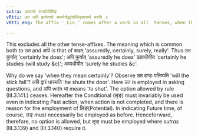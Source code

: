 ```yaml
---
sutra: उताप्योः समर्थयोर्लिङ्
vRtti: उत अपि इत्येतयोः समर्थयोर्द्धातोर्लिङ्प्रत्ययो भवति ॥
vRtti_eng: The affix '_Lin_' comes after a verb in all  tenses, when the words '_uta_' and '_api_', both having the same meaning, are in composition.

---
```

This excludes all the other tense-affixes. The meaning which is common both to उत and अपि is that of बाढम् 'assuredly, certainly, surely, really'. Thus उत कुर्यात् 'certainly he does'; अपि कुर्यात् 'assuredly he does' उताधीयीत 'certainly he studies (will study &c)'; अप्यधीयीत 'surely he studies &c'.

Why do we say 'when they mean certainly'? Observe उत दण्डः पतिष्यति 'will the stick fall'? अपि द्वारं धास्यति 'he shuts the door'. Here उत is employed in asking questions, and अपि with धा means 'to shut'. The option allowed by rule (III.3.141.) ceases. Hereafter the Conditional (लृङ्) must invariably be used even in indicating Past action, when action is not completed, and there is reason for the employment of लिङ्(Potential). In indicating Future time, of course, लङ् must necessarily be employed as before. Henceforward, therefore, no option is allowed, but लृङ् must be employed where _sutras_ (III.3.139) and (III.3.140) require it.